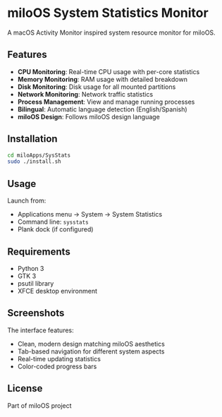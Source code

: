 # miloOS System Statistics Monitor

A macOS Activity Monitor inspired system resource monitor for miloOS.

## Features

- **CPU Monitoring**: Real-time CPU usage with per-core statistics
- **Memory Monitoring**: RAM usage with detailed breakdown
- **Disk Monitoring**: Disk usage for all mounted partitions
- **Network Monitoring**: Network traffic statistics
- **Process Management**: View and manage running processes
- **Bilingual**: Automatic language detection (English/Spanish)
- **miloOS Design**: Follows miloOS design language

## Installation

```bash
cd miloApps/SysStats
sudo ./install.sh
```

## Usage

Launch from:
- Applications menu → System → System Statistics
- Command line: `sysstats`
- Plank dock (if configured)

## Requirements

- Python 3
- GTK 3
- psutil library
- XFCE desktop environment

## Screenshots

The interface features:
- Clean, modern design matching miloOS aesthetics
- Tab-based navigation for different system aspects
- Real-time updating statistics
- Color-coded progress bars

## License

Part of miloOS project
